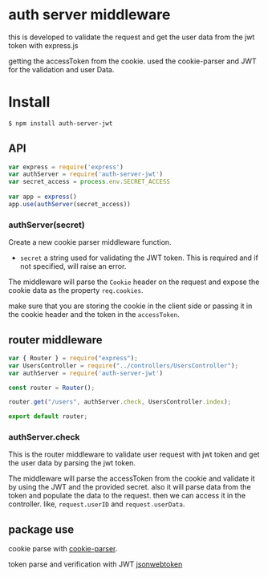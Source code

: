 # auth server middleware

this is developed to validate the request and get the user data from the jwt token with express.js

getting the accessToken from the cookie.
used the cookie-parser and JWT for the validation and user Data.

# Install

```bash
$ npm install auth-server-jwt
```

## API

<!-- eslint-disable no-unused-vars -->

```js
var express = require('express')
var authServer = require('auth-server-jwt')
var secret_access = process.env.SECRET_ACCESS
 
var app = express()
app.use(authServer(secret_access))
```

### authServer(secret)

Create a new cookie parser middleware function.

- `secret` a string used for validating the JWT token. This is required and if
  not specified, will raise an error.

The middleware will parse the `Cookie` header on the request and expose the
cookie data as the property `req.cookies`.

make sure that you are storing the cookie in the client side or passing it in the cookie header and the token in the `accessToken`.

## router middleware

<!-- eslint-disable no-unused-vars -->

```js
var { Router } = require("express");
var UsersController = require("../controllers/UsersController");
var authServer = require('auth-server-jwt')

const router = Router();

router.get("/users", authServer.check, UsersController.index);

export default router;
```

### authServer.check

This is the router middleware to validate user request with jwt token and get the user data by parsing the jwt token.

The middleware will parse the accessToken from the cookie and validate it by using the JWT and the provided secret.
also it will parse data from the token and populate the data to the request. then we can access it in the controller.
like, `request.userID` and `request.userData`.

## package use

cookie parse with [cookie-parser](https://www.npmjs.com/package/cookie-parser).

token parse and verification with JWT [jsonwebtoken](https://www.npmjs.com/package/jsonwebtoken)
